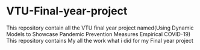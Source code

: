 # VTU-Final-year-project
This repository contain all the VTU final year project named(Using Dynamic Models to Showcase Pandemic Prevention Measures Empirical COVID-19)
This repository contains My all the work what i did for my Final year project 
